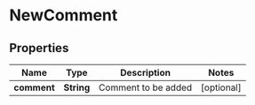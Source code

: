 
# NewComment

## Properties
Name | Type | Description | Notes
------------ | ------------- | ------------- | -------------
**comment** | **String** | Comment to be added |  [optional]



